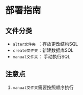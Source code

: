 # 部署指南

## 文件分类

- `alter文件夹 `：存放更改结构SQL
- `create文件夹`：新建数据库SQL
- `manual文件夹`： 手动执行SQL

## 注意点

1. `manual文件夹`需要按照顺序执行